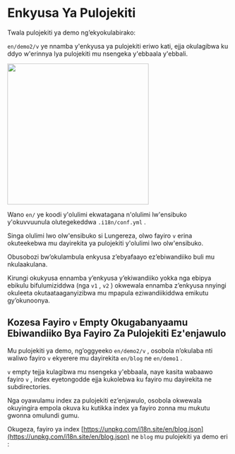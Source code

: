 # Enkyusa Ya Pulojekiti

Twala pulojekiti ya demo ng’ekyokulabirako:

`en/demo2/v` ye nnamba y'enkyusa ya pulojekiti eriwo kati, ejja okulagibwa ku ddyo w'erinnya lya pulojekiti mu nsengeka y'ebbaala y'ebbali.

<img src="https://p.3ti.site/1721290486.avif" width="320px">

Wano `en/` ye koodi y'olulimi ekwatagana n'olulimi lw'ensibuko y'okuvvuunula olutegekeddwa `.i18n/conf.yml` .

Singa olulimi lwo olw'ensibuko si Lungereza, olwo fayiro `v` erina okuteekebwa mu dayirekita ya pulojekiti y'olulimi lwo olw'ensibuko.

Obusobozi bw’okulambula enkyusa z’ebyafaayo ez’ebiwandiiko buli mu nkulaakulana.

Kirungi okukyusa ennamba y’enkyusa y’ekiwandiiko yokka nga ebipya ebikulu bifulumiziddwa (nga `v1` , `v2` ) okwewala ennamba z’enkyusa nnyingi okuleeta okutaataaganyizibwa mu mpapula eziwandiikiddwa emikutu gy’okunoonya.

## Kozesa Fayiro `v` Empty Okugabanyaamu Ebiwandiiko Bya Fayiro Za Pulojekiti Ez'enjawulo

Mu pulojekiti ya demo, ng’oggyeeko `en/demo2/v` , osobola n’okulaba nti waliwo fayiro `v` ekyerere mu dayirekita `en/blog` ne `en/demo1` .

`v` empty tejja kulagibwa mu nsengeka y'ebbaala, naye kasita wabaawo fayiro `v` , index eyetongodde ejja kukolebwa ku fayiro mu dayirekita ne subdirectories.

Nga oyawulamu index za pulojekiti ez’enjawulo, osobola okwewala okuyingira empola okuva ku kutikka index ya fayiro zonna mu mukutu gwonna omulundi gumu.

Okugeza, fayiro ya index [https://unpkg.com/i18n.site/en/blog.json](https://unpkg.com/i18n.site/en/blog.json) ne `blog` mu pulojekiti ya demo eri :